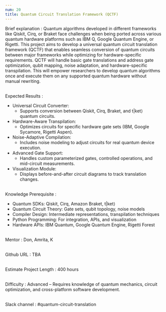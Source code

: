 ```yaml
---
num: 20
title: Quantum Circuit Translation Framework (QCTF)
---
```


Brief explanation 
: Quantum algorithms developed in different frameworks like Qiskit, Cirq, or Braket face challenges when being ported across various quantum hardware platforms such as IBM Q, Google Quantum Engine, or Rigetti. This project aims to develop a universal quantum circuit translation framework (QCTF) that enables seamless conversion of quantum circuits between major frameworks while optimizing for hardware-specific requirements. QCTF will handle basic gate translations and address gate optimization, qubit mapping, noise adaptation, and hardware-specific transpilation. This will empower researchers to develop quantum algorithms once and execute them on any supported quantum hardware without manual rewriting.
<br><br>

Expected Results
: 

* Universal Circuit Converter:
  * Supports conversion between Qiskit, Cirq, Braket, and t|ket⟩ quantum circuits.
* Hardware-Aware Transpilation:
  * Optimizes circuits for specific hardware gate sets (IBM, Google Sycamore, Rigetti Aspen).
* Noise-Adaptive Compilation:
  * Includes noise modeling to adjust circuits for real quantum device execution.
* Advanced Gate Support:
  * Handles custom parameterized gates, controlled operations, and mid-circuit measurements.
* Visualization Module:
  * Displays before-and-after circuit diagrams to track translation changes.
<br><br>

Knowledge Prerequisite
: 
* Quantum SDKs: Qiskit, Cirq, Amazon Braket, t|ket⟩
* Quantum Circuit Theory: Gate sets, qubit topology, noise models
* Compiler Design: Intermediate representations, transpilation techniques
* Python Programming: For integration, APIs, and visualization
* Hardware APIs: IBM Quantum, Google Quantum Engine, Rigetti Forest
<br><br>

Mentor
: Don, Amrita, K
<br><br>

Github URL
: TBA
<br><br>

Estimate Project Length
: 400 hours
<br><br>

Difficulty
: Advanced – Requires knowledge of quantum mechanics, circuit optimization, and cross-platform software development.
<br><br>

Slack channel
: #quantum-circuit-translation
<br><br>

